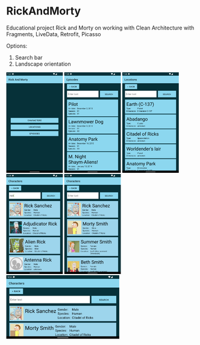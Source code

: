 # RickAndMorty
Educational project Rick and Morty on working with Clean Architecture with Fragments, LiveData, Retrofit, Picasso

Options:
1. Search bar
2. Landscape orientation

<p float="left">
<img src="https://github.com/seregious/RickAndMorty/blob/master/screenshots/Screenshot_1655276269.png" width="150" />

<img src="https://github.com/seregious/RickAndMorty/blob/master/screenshots/Screenshot_1655276306.png" width="150" />
<img src="https://github.com/seregious/RickAndMorty/blob/master/screenshots/Screenshot_1655276302.png" width="150" />
<img src="https://github.com/seregious/RickAndMorty/blob/master/screenshots/Screenshot_1655276296.png" width="150" />
<img src="https://github.com/seregious/RickAndMorty/blob/master/screenshots/Screenshot_1655276277.png" width="150" />
<img src="https://github.com/seregious/RickAndMorty/blob/master/screenshots/Screenshot_1655276319.png" width="300" />
</p>
